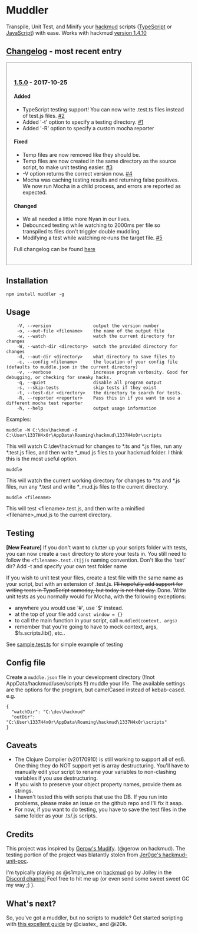 # Muddler
Transpile, Unit Test, and Minify your [hackmud](https://www.hackmud.com/) scripts ([TypeScript](https://www.typescriptlang.org/) or [JavaScript](https://www.javascript.com/)) with ease.
Works with hackmud [version 1.4.10](https://hackmud.zendesk.com/hc/en-us/articles/115002750533-1-4-10-Patch-Notes)

## [Changelog](https://github.com/jcjolley/muddler/blob/master/CHANGELOG.md) - most recent entry

<div style="border: 1px solid grey; padding: 20px">

### [1.5.0](https://github.com/jcjolley/muddler/compare/v1.4.0...v1.5.0) - 2017-10-25
#### Added
- TypeScript testing support!  You can now write .test.ts files instead of test.js files. [#2](https://github.com/jcjolley/muddler/issues/2)
- Added '-t' option to specify a testing directory.  [#1](https://github.com/jcjolley/muddler/issues/1)
- Added '-R' option to specify a custom mocha reporter

#### Fixed
- Temp files are now removed like they should be.
- Temp files are now created in the same directory as the source script, to make unit testing easier.  [#3](https://github.com/jcjolley/muddler/issues/3)
- -V option returns the correct version now. [#4](https://github.com/jcjolley/muddler/issues/4)
- Mocha was caching testing results and returning false positives.  We now run Mocha in a child process, and errors are reported as expected.

#### Changed
- We all needed a little more Nyan in our lives.
- Debounced testing while watching to 2000ms per file so transpiled ts files don't triggler double muddling.
- Modifying a test while watching re-runs the target file. [#5](https://github.com/jcjolley/muddler/issues/5)

Full changelog can be found [here](https://github.com/jcjolley/muddler/blob/master/CHANGELOG.md)

</div>

## Installation

`npm install muddler -g`

## Usage

```
    -V, --version                output the version number
    -o, --out-file <filename>    the name of the output file
    -w, --watch                  watch the current directory for changes
    -W, --watch-dir <directory>  watch the provided directory for changes
    -d, --out-dir <directory>    what directory to save files to
    -c, --config <filename>      the location of your config file (defaults to muddle.json in the current directory)
    -v, --verbose                increase program verbosity. Good for debugging, or checking for sneaky hacks.
    -q, --quiet                  disable all program output
    -s, --skip-tests             skip tests if they exist
    -t, --test-dir <directory>   the directory to search for tests.
    -R, --reporter <reporter>    Pass this in if you want to use a different mocha test reporter
    -h, --help                   output usage information
```

Examples:

`muddle -W C:\dev\hackmud -d C:\User\1337H4x0r\AppData\Roaming\hackmud\1337H4x0r\scripts`

This will watch C:\dev\hackmud for changes to *.ts and *.js files, run any *.test.js files, and then write *_mud.js files to your hackmud folder.
I think this is the most useful option.

`muddle`

This will watch the current working directory for changes to *.ts and *.js files, run any *.test and write *_mud.js files to the current directory.

`muddle <filename>`

This will test \<filename\>.test.js, and then write a minified \<filename\>_mud.js to the current directory.

## Testing
**[New Feature]** If you don't want to clutter up your scripts folder with tests, you can now create a `test` directory to store your tests in.  You still need to follow the `<filename>.test.(t|j)s` naming convention.  Don't like the 'test' dir?  Add -t and specify your own test folder name

If you wish to unit test your files, create a test file with the same name as your script, but with an extension of .test.js.
~~I'll hopefully add support for writing tests in TypeScript someday, but today is not that day.~~ Done.
Write unit tests as you normally would for Mocha, with the following exceptions:
* anywhere you would use '#', use '$' instead.
* at the top of your file add `const window = {}`
* to call the main function in your script, call `muddled(context, args)`
* remember that you're going to have to mock context, args, $fs.scripts.lib(), etc.. 

See [sample.test.ts](https://github.com/jcjolley/muddle/blob/master/examples/sample.test.ts) for simple example of testing

## Config file
Create a `muddle.json` file in your development directory (!!not AppData/hackmud/user/scripts !!) muddle your life.
The available settings are the options for the program, but camelCased instead of kebab-cased.
e.g.
```
{
  "watchDir": "C:\dev\hackmud" 
  "outDir": "C:\User\1337H4x0r\AppData\Roaming\hackmud\1337H4x0r\scripts"
}
```

## Caveats
* The Clojure Compiler (v20170910) is still working to support all of es6.  One thing they do NOT support yet is array destructuring.  You'll have to manually edit your script to rename your variables to non-clashing variables if you use destructuring.  
* If you wish to preserve your object property names, provide them as strings.
* I haven't tested this with scripts that use the DB.  If you run into problems, please make an issue on the github repo and I'll fix it asap.
* For now, if you want to do testing, you have to save the test files in the same folder as your .ts/.js scripts.  

## Credits
This project was inspired by [Gerow's Mudify](https://github.com/gerow/mudify). (@gerow on hackmud).
The testing portion of the project was blatantly stolen from [Jer0ge's hackmud-unit-poc](https://github.com/jer0ge/hackmud-unit-poc).

I'm typically playing as @s1mply_me on [hackmud](https://www.hackmud.com/) go by Jolley in the [Discord channel](https://discord.gg/sc6gVse)
Feel free to hit me up (or even send some sweet sweet GC my way ;) ).

## What's next?

So, you've got a muddler, but no scripts to muddle?  Get started scripting with [this excellent guide](https://docs.google.com/document/d/1eXAmHrQ9pqBGoT183LQ4O0WsAaNiKML8GOxZNEy5O3w/edit) by @ciastex_ and @i20k.
